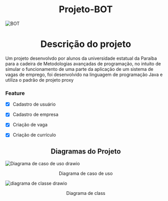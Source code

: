 <h1 align = "center"> Projeto-BOT </h1>

![BOT](https://user-images.githubusercontent.com/84642588/180620040-d6699b30-c399-4820-bdf3-fa610b07ed91.png)

<h1 align = "center"> Descrição do projeto</h1>

<p>
Um projeto desenvolvdo por alunos da universidade estatual da Paraíba para a cadeira de Metodologias avançadas de programação, no intuito de simular o funcionamento de uma parte da aplicação de um sistema de vagas de emprego, foi desenvolvido na linguagem de programação Java e utiliza o padrão de projeto proxy
</p>

### Feature
- [x] Cadastro de usuário
- [x] Cadastro de empresa
- [x] Criação de vaga
- [x] Criação de currículo


<h2 align = "center"> Diagramas do Projeto</h2>

![Diagrama de caso de uso drawio](https://user-images.githubusercontent.com/84642588/180620318-ac1883a2-34d7-4de0-abef-f2c06f7a4549.png)

<p align = "center"> Diagrama de caso de uso</p>

![diagrama de classe drawio](https://user-images.githubusercontent.com/84642588/180620326-b1c2d043-1b11-4a8d-b4e7-7fbb3538bbd8.png)

<p align = "center"> Diagrama de class</p>
